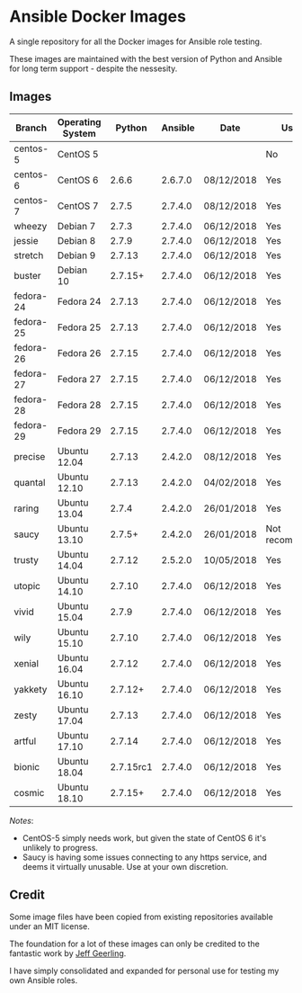 # Ansible Docker Images

A single repository for all the Docker images for Ansible role testing.

These images are maintained with the best version of Python and Ansible for long term support - despite the nessesity.

## Images

| Branch    | Operating System | Python    | Ansible | Date       | Usable          |
| --------- |------------------| --------- | ------- |----------- | --------------- |
| centos-5  | CentOS 5         |           |         |            | No              |
| centos-6  | CentOS 6         | 2.6.6     | 2.6.7.0 | 08/12/2018 | Yes             |
| centos-7  | CentOS 7         | 2.7.5     | 2.7.4.0 | 08/12/2018 | Yes             |
| wheezy    | Debian 7         | 2.7.3     | 2.7.4.0 | 06/12/2018 | Yes             |
| jessie    | Debian 8         | 2.7.9     | 2.7.4.0 | 06/12/2018 | Yes             |
| stretch   | Debian 9         | 2.7.13    | 2.7.4.0 | 06/12/2018 | Yes             |
| buster    | Debian 10        | 2.7.15+   | 2.7.4.0 | 06/12/2018 | Yes             |
| fedora-24 | Fedora 24        | 2.7.13    | 2.7.4.0 | 06/12/2018 | Yes             |
| fedora-25 | Fedora 25        | 2.7.13    | 2.7.4.0 | 06/12/2018 | Yes             |
| fedora-26 | Fedora 26        | 2.7.15    | 2.7.4.0 | 06/12/2018 | Yes             |
| fedora-27 | Fedora 27        | 2.7.15    | 2.7.4.0 | 06/12/2018 | Yes             |
| fedora-28 | Fedora 28        | 2.7.15    | 2.7.4.0 | 06/12/2018 | Yes             |
| fedora-29 | Fedora 29        | 2.7.15    | 2.7.4.0 | 06/12/2018 | Yes             |
| precise   | Ubuntu 12.04     | 2.7.13    | 2.4.2.0 | 08/12/2018 | Yes             |
| quantal   | Ubuntu 12.10     | 2.7.13    | 2.4.2.0 | 04/02/2018 | Yes             |
| raring    | Ubuntu 13.04     | 2.7.4     | 2.4.2.0 | 26/01/2018 | Yes             |
| saucy     | Ubuntu 13.10     | 2.7.5+    | 2.4.2.0 | 26/01/2018 | Not recommended |
| trusty    | Ubuntu 14.04     | 2.7.12    | 2.5.2.0 | 10/05/2018 | Yes             |
| utopic    | Ubuntu 14.10     | 2.7.10    | 2.7.4.0 | 06/12/2018 | Yes             |
| vivid     | Ubuntu 15.04     | 2.7.9     | 2.7.4.0 | 06/12/2018 | Yes             |
| wily      | Ubuntu 15.10     | 2.7.10    | 2.7.4.0 | 06/12/2018 | Yes             |
| xenial    | Ubuntu 16.04     | 2.7.12    | 2.7.4.0 | 06/12/2018 | Yes             |
| yakkety   | Ubuntu 16.10     | 2.7.12+   | 2.7.4.0 | 06/12/2018 | Yes             |
| zesty     | Ubuntu 17.04     | 2.7.13    | 2.7.4.0 | 06/12/2018 | Yes             |
| artful    | Ubuntu 17.10     | 2.7.14    | 2.7.4.0 | 06/12/2018 | Yes             |
| bionic    | Ubuntu 18.04     | 2.7.15rc1 | 2.7.4.0 | 06/12/2018 | Yes             |
| cosmic    | Ubuntu 18.10     | 2.7.15+   | 2.7.4.0 | 06/12/2018 | Yes             |

*Notes*:

* CentOS-5 simply needs work, but given the state of CentOS 6 it's unlikely to progress.
* Saucy is having some issues connecting to any https service, and deems it virtually unusable. Use at your own discretion.

## Credit

Some image files have been copied from existing repositories available under an MIT license.

The foundation for a lot of these images can only be credited to the fantastic work by [Jeff Geerling](http://jeffgeerling.com/).

I have simply consolidated and expanded for personal use for testing my own Ansible roles.